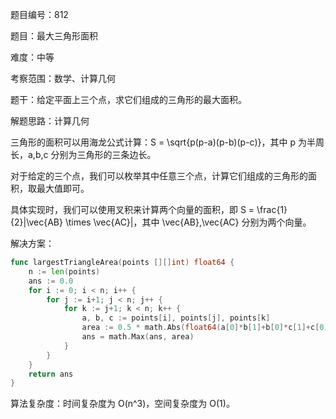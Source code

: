 题目编号：812

题目：最大三角形面积

难度：中等

考察范围：数学、计算几何

题干：给定平面上三个点，求它们组成的三角形的最大面积。

解题思路：计算几何

三角形的面积可以用海龙公式计算：S = \sqrt{p(p-a)(p-b)(p-c)}，其中 p 为半周长，a,b,c 分别为三角形的三条边长。

对于给定的三个点，我们可以枚举其中任意三个点，计算它们组成的三角形的面积，取最大值即可。

具体实现时，我们可以使用叉积来计算两个向量的面积，即 S = \frac{1}{2}|\vec{AB} \times \vec{AC}|，其中 \vec{AB},\vec{AC} 分别为两个向量。

解决方案：

```go
func largestTriangleArea(points [][]int) float64 {
    n := len(points)
    ans := 0.0
    for i := 0; i < n; i++ {
        for j := i+1; j < n; j++ {
            for k := j+1; k < n; k++ {
                a, b, c := points[i], points[j], points[k]
                area := 0.5 * math.Abs(float64(a[0]*b[1]+b[0]*c[1]+c[0]*a[1]-a[0]*c[1]-b[0]*a[1]-c[0]*b[1]))
                ans = math.Max(ans, area)
            }
        }
    }
    return ans
}
```

算法复杂度：时间复杂度为 O(n^3)，空间复杂度为 O(1)。